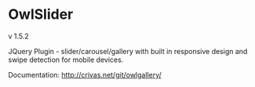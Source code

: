 OwlSlider
============
v 1.5.2

JQuery Plugin - slider/carousel/gallery with built in responsive design and swipe detection for mobile devices.

Documentation: http://crivas.net/git/owlgallery/
